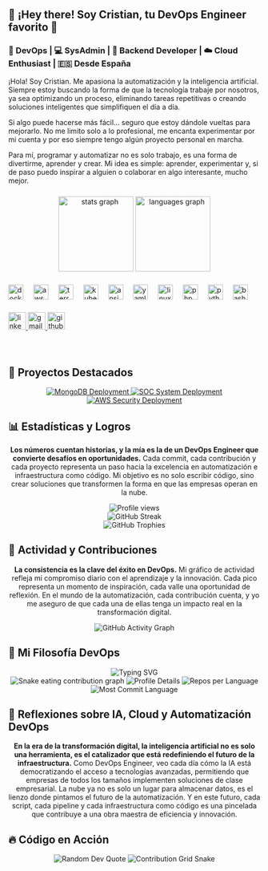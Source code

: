 <h2 align="left">🚀 ¡Hey there! Soy Cristian, tu DevOps Engineer favorito 🎯</h2>

<h3 align="left">🔄 DevOps | 💻 SysAdmin | 🔧 Backend Developer | ☁️ Cloud Enthusiast | 🇪🇸 Desde España</h3>

<p align="left">
  ¡Hola! Soy Cristian. Me apasiona la automatización y la inteligencia artificial. Siempre estoy buscando la forma de que la tecnología trabaje por nosotros, ya sea optimizando un proceso, eliminando tareas repetitivas o creando soluciones inteligentes que simplifiquen el día a día.
</p>

<p align="left">
  Si algo puede hacerse más fácil… seguro que estoy dándole vueltas para mejorarlo. No me limito solo a lo profesional, me encanta experimentar por mi cuenta y por eso siempre tengo algún proyecto personal en marcha.
</p>

<p align="left">
  Para mí, programar y automatizar no es solo trabajo, es una forma de divertirme, aprender y crear. Mi idea es simple: aprender, experimentar y, si de paso puedo inspirar a alguien o colaborar en algo interesante, mucho mejor.
</p>

###

<div align="center">
  <img src="https://github-readme-stats.vercel.app/api?username=Cpergom2409&hide_title=false&hide_rank=false&show_icons=true&include_all_commits=true&count_private=true&disable_animations=false&theme=dracula&locale=es&hide_border=false&show_contributions=true" height="150" alt="stats graph"  />
  <img src="https://github-readme-stats.vercel.app/api/top-langs?username=Cpergom2409&locale=es&hide_title=false&layout=compact&card_width=320&langs_count=5&theme=dracula&hide_border=false" height="150" alt="languages graph"  />
</div>

###

<div align="left">
  <img src="https://cdn.jsdelivr.net/gh/devicons/devicon/icons/docker/docker-original.svg" height="30" alt="docker logo"  />
  <img width="12" />
  <img src="https://cdn.jsdelivr.net/gh/devicons/devicon/icons/amazonwebservices/amazonwebservices-original-wordmark.svg" height="30" alt="aws logo"  />
  <img width="12" />
  <img src="https://cdn.jsdelivr.net/gh/devicons/devicon/icons/terraform/terraform-original.svg" height="30" alt="terraform logo"  />
  <img width="12" />
  <img src="https://cdn.jsdelivr.net/gh/devicons/devicon/icons/kubernetes/kubernetes-plain.svg" height="30" alt="kubernetes logo"  />
  <img width="12" />
  <img src="https://cdn.jsdelivr.net/gh/devicons/devicon/icons/ansible/ansible-original.svg" height="30" alt="ansible logo"  />
  <img width="12" />
  <img src="https://cdn.jsdelivr.net/gh/devicons/devicon/icons/yaml/yaml-original.svg" height="30" alt="yaml logo"  />
  <img width="12" />
  <img src="https://cdn.jsdelivr.net/gh/devicons/devicon/icons/linux/linux-original.svg" height="30" alt="linux logo"  />
  <img width="12" />
  <img src="https://cdn.jsdelivr.net/gh/devicons/devicon/icons/php/php-original.svg" height="30" alt="php logo"  />
  <img width="12" />
  <img src="https://cdn.jsdelivr.net/gh/devicons/devicon/icons/python/python-original.svg" height="30" alt="python logo"  />
  <img width="12" />
  <img src="https://cdn.jsdelivr.net/gh/devicons/devicon/icons/bash/bash-original.svg" height="30" alt="bash logo"  />
</div>

###

<div align="left">
  <a href="https://www.linkedin.com/in/cristian-pérez-356961262" target="_blank">
    <img src="https://img.shields.io/static/v1?message=LinkedIn&logo=linkedin&label=&color=0077B5&logoColor=white&labelColor=&style=for-the-badge" height="35" alt="linkedin logo"  />
  </a>
  <a href="mailto:gomezperezcristian2004@gmail.com" target="_blank">
    <img src="https://img.shields.io/static/v1?message=Gmail&logo=gmail&label=&color=D14836&logoColor=white&labelColor=&style=for-the-badge" height="35" alt="gmail logo"  />
  </a>
  <a href="https://github.com/Cpergom2409" target="_blank">
    <img src="https://img.shields.io/static/v1?message=GitHub&logo=github&label=&color=000000&logoColor=white&labelColor=&style=for-the-badge" height="35" alt="github logo"  />
  </a>
</div>

###

<br clear="both">

###

## 🚀 **Proyectos Destacados**

<div align="center">
  <a href="https://github.com/Cpergom2409/MongoDB-Deployment-Secure-Automated" target="_blank">
    <img src="https://github-readme-stats.vercel.app/api/pin/?username=Cpergom2409&repo=MongoDB-Deployment-Secure-Automated&theme=dracula&hide_border=true" alt="MongoDB Deployment" />
  </a>
  <a href="https://github.com/Cpergom2409/DevOps-Business-Automated-SOC-System-Deployment" target="_blank">
    <img src="https://github-readme-stats.vercel.app/api/pin/?username=Cpergom2409&repo=DevOps-Business-Automated-SOC-System-Deployment&theme=dracula&hide_border=true" alt="SOC System Deployment" />
  </a>
  <a href="https://github.com/Cpergom2409/From-Code-to-Security-Deployment-Compliance-and-Detection-of-Threats-in-AWS" target="_blank">
    <img src="https://github-readme-stats.vercel.app/api/pin/?username=Cpergom2409&repo=From-Code-to-Security-Deployment-Compliance-and-Detection-of-Threats-in-AWS&theme=dracula&hide_border=true" alt="AWS Security Deployment" />
  </a>
</div>

## 📊 **Estadísticas y Logros**

<p align="center">
  <strong>Los números cuentan historias, y la mía es la de un DevOps Engineer que convierte desafíos en oportunidades.</strong> Cada commit, cada contribución y cada proyecto representa un paso hacia la excelencia en automatización e infraestructura como código. Mi objetivo es no solo escribir código, sino crear soluciones que transformen la forma en que las empresas operan en la nube.
</p>

<div align="center">
  <!-- Profile Views Counter -->
  <img src="https://komarev.com/ghpvc/?username=Cpergom2409&color=dc143c&style=for-the-badge" alt="Profile views" />
  <br/>
  <!-- GitHub Streak Stats -->
  <img src="https://github-readme-streak-stats.herokuapp.com/?user=Cpergom2409&theme=dracula&hide_border=true" alt="GitHub Streak" />
  <br/>
  <!-- GitHub Trophies -->
  <img src="https://github-profile-trophy.vercel.app/?username=Cpergom2409&theme=dracula&row=1&column=6" alt="GitHub Trophies" />
</div>

## 🌟 **Actividad y Contribuciones**

<p align="center">
  <strong>La consistencia es la clave del éxito en DevOps.</strong> Mi gráfico de actividad refleja mi compromiso diario con el aprendizaje y la innovación. Cada pico representa un momento de inspiración, cada valle una oportunidad de reflexión. En el mundo de la automatización, cada contribución cuenta, y yo me aseguro de que cada una de ellas tenga un impacto real en la transformación digital.
</p>

<div align="center">
  <!-- GitHub Activity Graph -->
  <img src="https://github-readme-activity-graph.vercel.app/graph?username=Cpergom2409&theme=dracula&hide_border=true&area=true&area_color=ff69b4&line=ff69b4&point=ffffff" alt="GitHub Activity Graph" />
</div>

## 💫 **Mi Filosofía DevOps**

<div align="center">
  <img src="https://readme-typing-svg.herokuapp.com?font=Fira+Code&weight=500&size=25&pause=1000&color=ff69b4&center=true&vCenter=true&width=600&height=100&lines=Automation+is+not+a+choice;it's+a+necessity;Infrastructure+as+Code+is+the+future;Security+first%2C+always+first" alt="Typing SVG" />
</div>

<div align="center">
  <!-- Snake eating contribution graph -->
  <img src="https://github.com/Cpergom2409/Cpergom2409/blob/output/github-contribution-grid-snake-dark.svg" alt="Snake eating contribution graph" />
  
  <!-- 3D Profile Card -->
  <img src="https://github-profile-summary-cards.vercel.app/api/cards/profile-details?username=Cpergom2409&theme=dracula&hide_border=true" alt="Profile Details" />
  
  <!-- Repo Stats Cards -->
  <img src="https://github-profile-summary-cards.vercel.app/api/cards/repos-per-language?username=Cpergom2409&theme=dracula&hide_border=true" alt="Repos per Language" />
  <img src="https://github-profile-summary-cards.vercel.app/api/cards/most-commit-language?username=Cpergom2409&theme=dracula&hide_border=true" alt="Most Commit Language" />
</div>

## 🤖 **Reflexiones sobre IA, Cloud y Automatización DevOps**

<p align="center">
  <strong>En la era de la transformación digital, la inteligencia artificial no es solo una herramienta, es el catalizador que está redefiniendo el futuro de la infraestructura.</strong> Como DevOps Engineer, veo cada día cómo la IA está democratizando el acceso a tecnologías avanzadas, permitiendo que empresas de todos los tamaños implementen soluciones de clase empresarial. La nube ya no es solo un lugar para almacenar datos, es el lienzo donde pintamos el futuro de la automatización. Y en este futuro, cada script, cada pipeline y cada infraestructura como código es una pincelada que contribuye a una obra maestra de eficiencia y innovación.
</p>

## 🔥 **Código en Acción**

<div align="center">
  <!-- Random Dev Quote -->
  <img src="https://quotes-github-readme.vercel.app/api?type=horizontal&theme=dracula" alt="Random Dev Quote" />
  
  <!-- GitHub Contribution Grid -->
  <img src="https://github-contribution-grid-snake.vercel.app/grid_contribution_graph.gif" alt="Contribution Grid Snake" />
</div>

###
